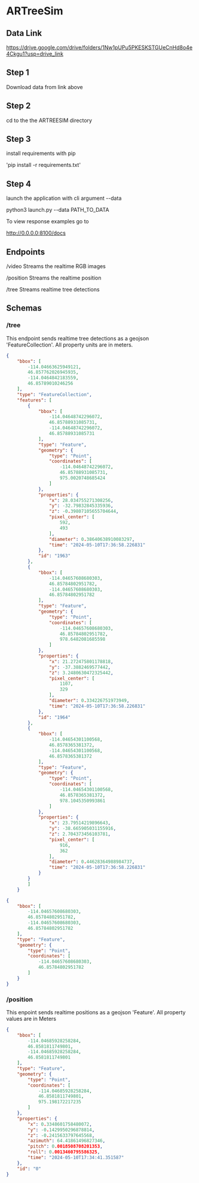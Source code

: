 # ARTreeSim


## Data Link
https://drive.google.com/drive/folders/1Nw1pUPu5PKESKSTGUeCnHd8o4e4Ckgu1?usp=drive_link


## Step 1
Download data from link above

## Step 2
cd to the the ARTREESIM directory

## Step 3
install requirements with pip

'pip install -r requirements.txt'

## Step 4
launch the application with cli argument --data

python3 launch.py --data PATH_TO_DATA


To view response examples go to

http://0.0.0.0:8100/docs


## Endpoints

/video 
Streams the realtime RGB images

/position
Streams the realtime position

/tree
Streams realtime tree detections

## Schemas

### /tree
This endpoint sends realtime tree detections as a geojson 'FeatureCollection'. All property units are in meters.

```json
{
    "bbox": [
        -114.04663625949121,
        46.857762026945935,
        -114.0464842183559,
        46.85789010246256
    ],
    "type": "FeatureCollection",
    "features": [
        {
            "bbox": [
                -114.04648742296072,
                46.85788931085731,
                -114.04648742296072,
                46.85788931085731
            ],
            "type": "Feature",
            "geometry": {
                "type": "Point",
                "coordinates": [
                    -114.04648742296072,
                    46.85788931085731,
                    975.0020748685424
                ]
            },
            "properties": {
                "x": 28.034755271308256,
                "y": -32.79832845335936,
                "z": -0.39807105655704644,
                "pixel_center": [
                    592,
                    493
                ],
                "diameter": 0.38640638910083297,
                "time": "2024-05-10T17:36:58.226831"
            },
            "id": "1963"
        },
        {
            "bbox": [
                -114.04657608680303,
                46.85784802951782,
                -114.04657608680303,
                46.85784802951782
            ],
            "type": "Feature",
            "geometry": {
                "type": "Point",
                "coordinates": [
                    -114.04657608680303,
                    46.85784802951782,
                    978.6482081685598
                ]
            },
            "properties": {
                "x": 21.272475801178818,
                "y": -37.3882469577442,
                "z": 3.2480630472325442,
                "pixel_center": [
                    1107,
                    329
                ],
                "diameter": 0.334226751973949,
                "time": "2024-05-10T17:36:58.226831"
            },
            "id": "1964"
        },
        {
            "bbox": [
                -114.04654301100568,
                46.8578365381372,
                -114.04654301100568,
                46.8578365381372
            ],
            "type": "Feature",
            "geometry": {
                "type": "Point",
                "coordinates": [
                    -114.04654301100568,
                    46.8578365381372,
                    978.1045350993861
                ]
            },
            "properties": {
                "x": 23.79514219896643,
                "y": -38.665905031155916,
                "z": 2.704373456103781,
                "pixel_center": [
                    916,
                    362
                ],
                "diameter": 0.44628364988984737,
                "time": "2024-05-10T17:36:58.226831"
            }
        }
        ]
    }

{
    "bbox": [
        -114.04657608680303,
        46.85784802951782,
        -114.04657608680303,
        46.85784802951782
    ],
    "type": "Feature",
    "geometry": {
        "type": "Point",
        "coordinates": [
            -114.04657608680303,
            46.85784802951782
        ]
    }
}
```

### /position
This enpoint sends realtime positions as a geojson 'Feature'.
All property values are in Meters

```json
{
    "bbox": [
        -114.04685928258284,
        46.8581811749801,
        -114.04685928258284,
        46.8581811749801
    ],
    "type": "Feature",
    "geometry": {
        "type": "Point",
        "coordinates": [
            -114.04685928258284,
            46.8581811749801,
            975.198172217235
        ]
    },
    "properties": {
        "x": 0.3348601758480072,
        "y": -0.1429950296878814,
        "z": -0.2415633797645568,
        "azimuth": 64.41861496827346,
        "pitch": 0.0018508708201353,
        "roll": 0.0013460795586325,
        "time": "2024-05-10T17:34:41.351587"
    },
    "id": "0"
}
```